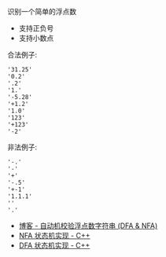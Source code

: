 识别一个简单的浮点数

* 支持正负号
* 支持小数点

合法例子:

```
'31.25'
'0.2'
'.2'
'1.'
'-5.28'
'+1.2'
'1.0'
'123'
'+123'
'-2'
```

非法例子:

```
'-.'
'-'
'+'
'-.5'
'+-1'
'1.1.1'
''
'.'
```

- [博客 - 自动机校验浮点数字符串 (DFA & NFA)](https://hit9.dev/post/statemachine-validate-float)
- [NFA 状态机实现 - C++](validate-simple-float-nfa-cpp)
- [DFA 状态机实现 - C++](validate-simple-float-dfa-cpp)
